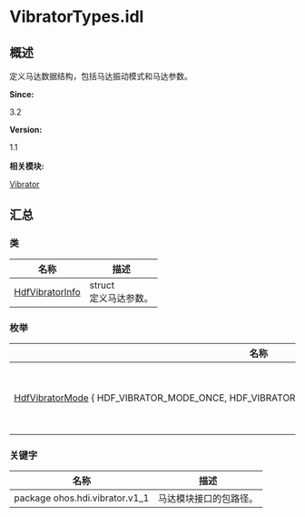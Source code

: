# VibratorTypes.idl


## 概述

定义马达数据结构，包括马达振动模式和马达参数。

**Since:**

3.2

**Version:**

1.1

**相关模块:**

[Vibrator](_vibrator.md)


## 汇总


### 类

  | 名称 | 描述 | 
| -------- | -------- |
| [HdfVibratorInfo](_hdf_vibrator_info.md) | struct<br/>定义马达参数。 | 


### 枚举

  | 名称 | 描述 | 
| -------- | -------- |
| [HdfVibratorMode](_vibrator.md#hdfvibratormode)&nbsp;{&nbsp;HDF_VIBRATOR_MODE_ONCE,&nbsp;HDF_VIBRATOR_MODE_PRESET,&nbsp;HDF_VIBRATOR_MODE_BUTT&nbsp;} | 枚举马达的振动模式。 | 


### 关键字

  | 名称 | 描述 | 
| -------- | -------- |
| package&nbsp;ohos.hdi.vibrator.v1_1 | 马达模块接口的包路径。 | 
